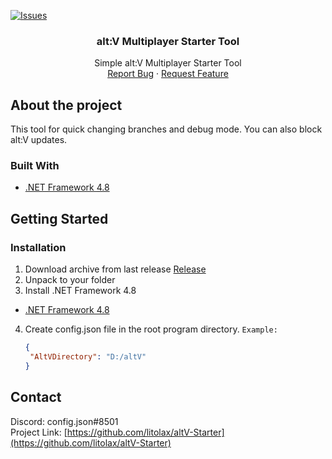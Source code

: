 [![Issues][issues-shield]][issues-url]


<h3 align="center">alt:V Multiplayer Starter Tool</h3>

  <p align="center">
    Simple alt:V Multiplayer Starter Tool
    <br>
    <a href="https://github.com/litolax/altV-Starter/issues">Report Bug</a>
    ·
    <a href="https://github.com/litolax/altV-Starter/issues">Request Feature</a>
  </p>
</div>

<!-- About the project -->
## About the project

This tool for quick changing branches and debug mode. You can also block alt:V updates.


### Built With

* [.NET Framework 4.8](https://dotnet.microsoft.com/en-us/download/dotnet-framework/net48)

<!-- GETTING STARTED -->
## Getting Started
### Installation

1. Download archive from last release [Release](https://github.com/litolax/altV-Starter/releases)
2. Unpack to your folder
3. Install .NET Framework 4.8 
* [.NET Framework 4.8](https://dotnet.microsoft.com/en-us/download/dotnet-framework/net48)
4. Create config.json file in the root program directory. `Example:`
   ```json
   {
	"AltVDirectory": "D:/altV"
   }
   ```

<!-- CONTACT -->
## Contact

Discord: config.json#8501
<br>
Project Link: [https://github.com/litolax/altV-Starter](https://github.com/litolax/altV-Starter)

<!-- MARKDOWN LINKS & IMAGES -->
<!-- https://www.markdownguide.org/basic-syntax/#reference-style-links -->
[issues-shield]: https://img.shields.io/github/issues/litolax/altV-Starter.svg?style=for-the-badge
[issues-url]: https://github.com/litolax/altV-Starter/issues
